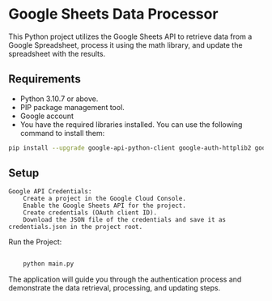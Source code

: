 # Google Sheets Data Processor

This Python project utilizes the Google Sheets API to retrieve data from a Google Spreadsheet, process it using the math library, and update the spreadsheet with the results.

## Requirements

- Python 3.10.7 or above.
- PIP package management tool.
- Google account
- You have the required libraries installed. You can use the following command to install them:

```bash
pip install --upgrade google-api-python-client google-auth-httplib2 google-auth-oauthlib
```
## Setup

    Google API Credentials:
        Create a project in the Google Cloud Console.
        Enable the Google Sheets API for the project.
        Create credentials (OAuth client ID).
        Download the JSON file of the credentials and save it as credentials.json in the project root.

Run the Project:

```bash

    python main.py
```
The application will guide you through the authentication process and demonstrate the data retrieval, processing, and updating steps.
